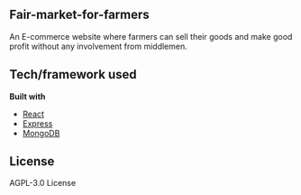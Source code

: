 ## Fair-market-for-farmers

An E-commerce website where farmers can sell their goods and make good profit without any involvement from middlemen.

## Tech/framework used

<b>Built with</b>

- [React](https://reactjs.org/)
- [Express](https://expressjs.com/)
- [MongoDB](https://www.mongodb.com/)


## License

AGPL-3.0 License 


